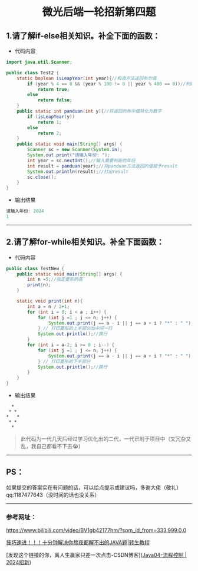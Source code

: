 # <center>微光后端一轮招新第四题</center>

## 1.请了解if-else相关知识。补全下面的函数：

- 代码内容

```java
import java.util.Scanner;

public class Test2 {
    static boolean isLeapYear(int year){//构造方法返回布尔值
        if (year % 4 == 0 && (year % 100 != 0 || year % 400 == 0))//判断是否为闰年
            return true;
        else
            return false;
    }
    public static int panduan(int y){//将返回的布尔值转化为数字
        if (isLeapYear(y))
            return 1;
        else
            return 2;
    }
    public static void main(String[] args) {
        Scanner sc = new Scanner(System.in);
        System.out.print("请输入年份: ");
        int year = sc.nextInt();//输入需要判断的年份
        int result = panduan(year);//将panduan方法返回的值赋予result
        System.out.println(result);//打出result
        sc.close();
    }
}
```

- 输出结果

```java
请输入年份: 2024
1
```

---

## 2.请了解for-while相关知识。补全下面函数：

- 代码内容

```java
public class TestNew {
    public static void main(String[] args) {
        int n =5;//指定菱形的高
        print(n);
    }

    static void print(int n){
        int a = n / 2+1;
        for (int i = 0; i < a ; i++) {
            for (int j =1 ; j <= n; j++) {
                System.out.print(j == a - i || j == a + i ? "*" : " ");//在对应位置打印空格或*
            } // 打印菱形的上半部分加中间一行
            System.out.println();//换行
        }
        for (int i = a-2; i >= 0 ; i--) {
            for (int j =1 ; j <= n; j++) {
                System.out.print(j == a - i || j == a + i ? "*" : " ");
            } // 打印菱形的下半部分
            System.out.println();//换行
        }
    }
}
```

- 输出结果   

```
  *   
 * *  
*   *
 * *  
  *   
```

> 此代码为一代几天后经过学习优化出的二代，一代已附于项目中（又冗杂又乱，我自己都看不下去:sob:)

---



## PS：

如果提交的答案实在有问题的话，可以给点提示或建议吗，多谢大佬（敬礼）qq:1187477643（没时间的话也没关系）

---



### 参考网址：

https://www.bilibili.com/video/BV1gb42177hm/?spm_id_from=333.999.0.0

[技巧速进！！！十分钟解决你熬夜都解不出的JAVA题|转生教程](https://www.anime-planet.com/anime/tags/isekai)

[发现这个链接的你，离人生赢家只差一次点击-CSDN博客]([Java04-流程控制 | 2024招新](https://basic.www.glimmer.org.cn/md/后端/Java04-流程控制.html))